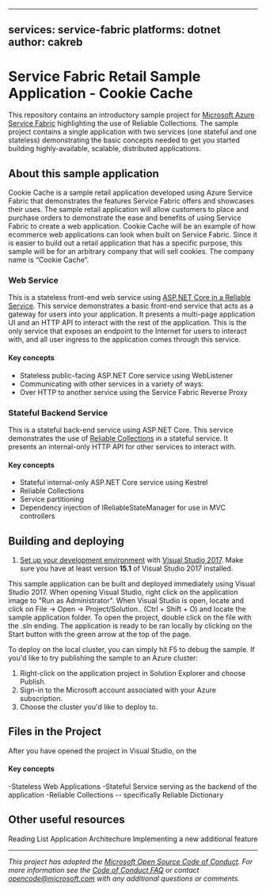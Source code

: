 
---
services: service-fabric
platforms: dotnet
author: cakreb
---

# Service Fabric Retail Sample Application - Cookie Cache

This repository contains an introductory sample project for [Microsoft Azure Service Fabric](https://azure.microsoft.com/services/service-fabric/) highlighting the use of Reliable Collections. The sample project contains a single application with two services (one stateful and one stateless) demonstrating the basic concepts needed to get you started building highly-available, scalable, distributed applications.

## About this sample application
Cookie Cache is a sample retail application developed using Azure Service Fabric that demonstrates the features Service Fabric offers and showcases their uses. The sample retail application will allow customers to place and purchase orders to demonstrate the ease and benefits of using Service Fabric to create a web application. Cookie Cache will be an example of how ecommerce web applications can look when built on Service Fabric. Since it is easier to build out a retail application that has a specific purpose, this sample will be for an arbitrary company that will sell cookies. The company name is “Cookie Cache”. 
### Web Service
This is a stateless front-end web service using [ASP.NET Core in a Reliable Service](https://docs.microsoft.com/azure/service-fabric/service-fabric-reliable-services-communication-aspnetcore). This service demonstrates a basic front-end service that acts as a gateway for users into your application. It presents a multi-page application UI and an HTTP API to interact with the rest of the application. This is the only service that exposes an endpoint to the Internet for users to interact with, and all user ingress to the application comes through this service.
#### Key concepts
 - Stateless public-facing ASP.NET Core service using WebListener
 - Communicating with other services in a variety of ways:
 - Over HTTP to another service using the Service Fabric Reverse Proxy
 
### Stateful Backend Service
This is a stateful back-end service using ASP.NET Core. This service demonstrates the use of [Reliable Collections](https://docs.microsoft.com/azure/service-fabric/service-fabric-reliable-services-reliable-collections) in a stateful service. It presents an internal-only HTTP API for other services to interact with.

#### Key concepts
 - Stateful internal-only ASP.NET Core service using Kestrel
 - Reliable Collections
 - Service partitioning
 - Dependency injection of IReliableStateManager for use in MVC controllers

## Building and deploying

1. [Set up your development environment](https://docs.microsoft.com/azure/service-fabric/service-fabric-get-started) with [Visual Studio 2017](https://www.visualstudio.com/vs/). Make sure you have at least version **15.1** of Visual Studio 2017 installed.

This sample application can be built and deployed immediately using Visual Studio 2017. When opening Visual Studio, right click on the application image to "Run as Administrator". When Visual Studio is open, locate and click on File -> Open -> Project/Solution.. (Ctrl + Shift + O) and locate the sample application folder. To open the project, double click on the file with the .sln ending. The application is ready to be ran locally by clicking on the Start button with the green arrow at the top of the page.

To deploy on the local cluster, you can simply hit F5 to debug the sample. If you'd like to try publishing the sample to an Azure cluster:
1. Right-click on the application project in Solution Explorer and choose Publish.
2. Sign-in to the Microsoft account associated with your Azure subscription.
3. Choose the cluster you'd like to deploy to.

## Files in the Project
After you have opened the project in Visual Studio, on the 

#### Key concepts
-Stateless Web Applications
-Stateful Service serving as the backend of the application
-Reliable Collections -- specifically Reliable Dictionary


## Other useful resources
Reading List
Application Architechure
Implementing a new additional feature

---
*This project has adopted the [Microsoft Open Source Code of Conduct](https://opensource.microsoft.com/codeofconduct/). For more information see the [Code of Conduct FAQ](https://opensource.microsoft.com/codeofconduct/faq/) or contact [opencode@microsoft.com](mailto:opencode@microsoft.com) with any additional questions or comments.*
